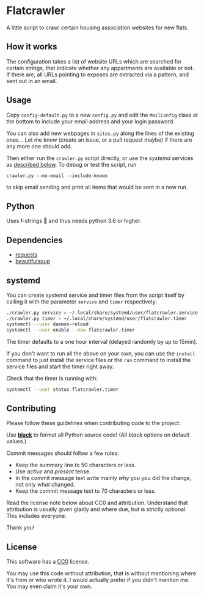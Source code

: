 
# Flatcrawler

A little script to crawl certain housing association websites for new flats.

## How it works

The configuration takes a list of website URLs which are searched for certain strings,
that indicate whether any appartments are available or not. If there are, all URLs
pointing to exposes are extracted via a pattern, and sent out in an email.

## Usage

Copy `config-default.py` to a new `config.py` and edit the `MailConfig` class at the
bottom to include your email address and your login password.

You can also add new webpages in `sites.py` along the lines of the existing ones... Let
me know (create an issue, or a pull request maybe) if there are any more one should add.

Then either run the `crawler.py` script directly, or use the _systemd_ services as
[described below](#systemd). To debug or test the script, run
```
crawler.py --no-email --include-known
```
to skip email sending and print all items that would be sent in a new run.

## Python

Uses f-strings 🤩 and thus needs python 3.6 or higher.

## Dependencies

* [requests](http://docs.python-requests.org/en/master/user/install/#install)
* [beautifulsoup](https://www.crummy.com/software/BeautifulSoup/bs4/doc/#installing-beautiful-soup)

## systemd

You can create systemd service and timer files from the script itself by calling it with
the parameter `service` and `timer` respectively:

```bash
./crawler.py service > ~/.local/share/systemd/user/flatcrawler.service
./crawler.py timer > ~/.local/share/systemd/user/flatcrawler.timer
systemctl --user daemon-reload
systemctl --user enable --now flatcrawler.timer
```

The timer defaults to a one hour interval (delayed randomly by up to 15min).


If you don't want to run all the above on your own, you can use the `install` command to
just install the service files or the `run` command to install the service files and
start the timer right away.


Check that the timer is running with:

```bash
systemctl --user status flatcrawler.timer
```

## Contributing

Please follow these guidelines when contributing code to the project:

Use [**black**](https://black.readthedocs.io/en/stable/) to format all Python source
code! (All _black_ options on default values.)

Commit messages should follow a few rules:
* Keep the summary line to 50 characters or less.
* Use _active_ and _present_ tense.
* In the commit message text write mainly _why_ you you did the change, not only _what_
  changed.
* Keep the commit message text to 70 characters or less.

Read the license note below about CC0 and attribution. Understand that attribution is
usually given gladly and where due, but is strictly optional. This includes everyone.

Thank you!

## License

This software has a [CC0](https://creativecommons.org/publicdomain/zero/1.0/) license.

You may use this code without attribution, that is without mentioning where it's from or
who wrote it. I would actually prefer if you didn't mention me. You may even claim it's
your own.

